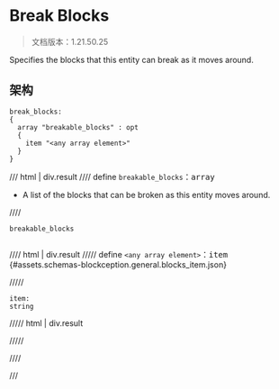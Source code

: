 # Break Blocks

> 文档版本：1.21.50.25

Specifies the blocks that this entity can break as it moves around.

## 架构

```mcschema
break_blocks:
{
  array "breakable_blocks" : opt
  {
    item "<any array element>"
  }
}

```

/// html | div.result
//// define
`breakable_blocks`：<samp>array</samp>

- A list of the blocks that can be broken as this entity moves around.


////

<div class="language-text highlight"><span class="filename"><code>breakable_blocks</code></span><pre id="__code_1"><span></span></pre></div>

//// html | div.result
///// define
`<any array element>`：<samp>item</samp> {#assets.schemas-blockception.general.blocks_item.json}


/////

```mcschema
item:
string

```

///// html | div.result

/////



////


///

